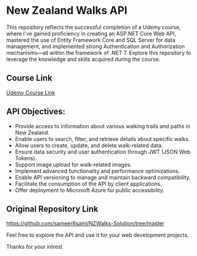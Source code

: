 # New Zealand Walks API

This repository reflects the successful completion of a Udemy course, where I've gained proficiency in creating an ASP.NET Core Web API, mastered the use of Entity Framework Core and SQL Server for data management, and implemented strong Authentication and Authorization mechanisms—all within the framework of .NET 7. Explore this repository to leverage the knowledge and skills acquired during the course.

<h2>Course Link</h2>
    <p><a href="https://www.udemy.com/share/106wyO3@FNiotWd5x0c81JBTs-tfZpqvDOAnD--EtWsQRymAJP7AZvo8ziwp98lYsWoPfsaBSQ==/">Udemy Course Link</a></p>


## API Objectives:

- Provide access to information about various walking trails and paths in New Zealand.
- Enable users to search, filter, and retrieve details about specific walks.
- Allow users to create, update, and delete walk-related data.
- Ensure data security and user authentication through JWT (JSON Web Tokens).
- Support image upload for walk-related images.
- Implement advanced functionality and performance optimizations.
- Enable API versioning to manage and maintain backward compatibility.
- Facilitate the consumption of the API by client applications.
- Offer deployment to Microsoft Azure for public accessibility.
  
<h2>Original Repository Link</h2>
    <p><a href="https://github.com/sameer8saini/NZWalks-Solution/tree/master">https://github.com/sameer8saini/NZWalks-Solution/tree/master</a></p>

Feel free to explore the API and use it for your web development projects.

Thanks for your intrest 

